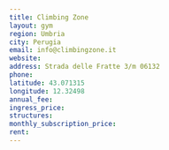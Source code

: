 ```yaml
---
title: Climbing Zone
layout: gym
region: Umbria
city: Perugia
email: info@climbingzone.it
website: 
address: Strada delle Fratte 3/m 06132
phone: 
latitude: 43.071315
longitude: 12.32498
annual_fee: 
ingress_price: 
structures: 
monthly_subscription_price: 
rent: 
---
```


